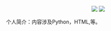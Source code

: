 <p align = "center">
  <img src = "https://github-readme-stats.vercel.app/api?username=3cfi&show_icons=true&theme=tokyonight&line_height=27">
  <img src = "https://github-readme-stats.vercel.app/api/top-langs/?username=3cfi&theme=radical">
</p>


个人简介：内容涉及Python，HTML,等。
